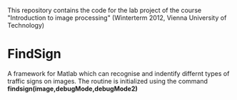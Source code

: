 This repository contains the code for the lab project of the course "Introduction to image processing" (Winterterm 2012, Vienna University of Technology)
# FindSign
A framework for Matlab which can recognise and indentify differnt types of traffic signs on images.
The routine is initialized using the command <b>findsign(image,debugMode,debugMode2)</b>
</br>

